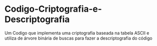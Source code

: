 # Codigo-Criptografia-e-Descriptografia
Um Codigo que implementa uma criptografia baseada na tabela ASCII e utiliza de árvore binária de buscas para fazer a descriptografia do código 
